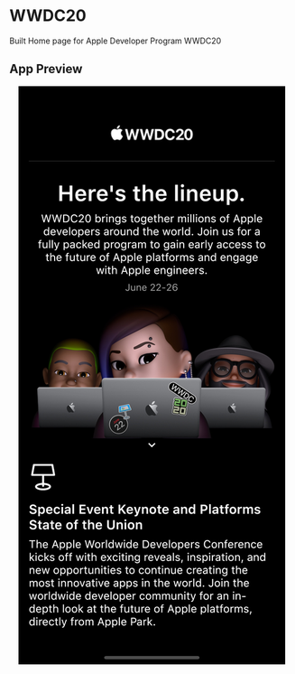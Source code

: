 # WWDC20

Built Home page for Apple Developer Program WWDC20
## App Preview
<p align="center">
<img src="images/WWDC20App.png">
</p>